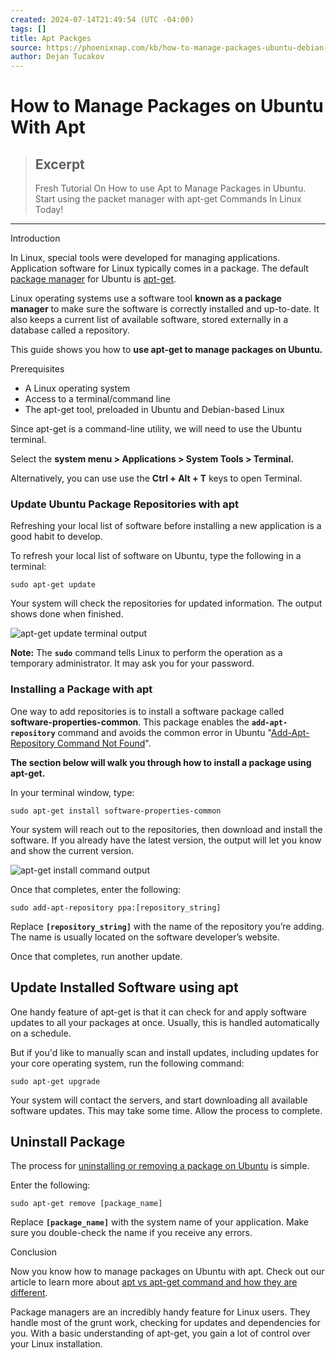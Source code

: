 ```yaml
---
created: 2024-07-14T21:49:54 (UTC -04:00)
tags: []
title: Apt Packges
source: https://phoenixnap.com/kb/how-to-manage-packages-ubuntu-debian-apt-get
author: Dejan Tucakov
---
```


# How to Manage Packages on Ubuntu With Apt

> ## Excerpt
> Fresh Tutorial On How to use Apt to Manage Packages in Ubuntu. Start using the packet manager with apt-get Commands In Linux Today!

---
Introduction

In Linux, special tools were developed for managing applications. Application software for Linux typically comes in a package. The default [package manager](https://phoenixnap.com/glossary/what-is-a-package-manager) for Ubuntu is [apt-get](https://phoenixnap.com/kb/how-to-use-apt-get-commands).

Linux operating systems use a software tool **known as a package manager** to make sure the software is correctly installed and up-to-date. It also keeps a current list of available software, stored externally in a database called a repository.

This guide shows you how to **use apt-get to manage packages on Ubuntu.**


Prerequisites

-   A Linux operating system
-   Access to a terminal/command line
-   The apt-get tool, preloaded in Ubuntu and Debian-based Linux

Since apt-get is a command-line utility, we will need to use the Ubuntu terminal.

Select the **system menu > Applications > System Tools > Terminal.**

Alternatively, you can use use the **Ctrl + Alt + T** keys to open Terminal.

### Update Ubuntu Package Repositories with apt

Refreshing your local list of software before installing a new application is a good habit to develop.

To refresh your local list of software on Ubuntu, type the following in a terminal:

```
sudo apt-get update
```

Your system will check the repositories for updated information. The output shows done when finished.

![apt-get update terminal output](https://phoenixnap.com/kb/wp-content/uploads/2021/04/apt-get-update.png)

**Note:** The **`sudo`** command tells Linux to perform the operation as a temporary administrator. It may ask you for your password.

### Installing a Package with apt

One way to add repositories is to install a software package called **software-properties-common**. This package enables the **`add-apt-repository`** command and avoids the common error in Ubuntu "[Add-Apt-Repository Command Not Found](https://phoenixnap.com/kb/add-apt-repository-command-not-found-ubuntu)".

**The section below will walk you through how to install a package using apt-get.**

In your terminal window, type:

```
sudo apt-get install software-properties-common
```

Your system will reach out to the repositories, then download and install the software. If you already have the latest version, the output will let you know and show the current version.

![apt-get install command output](https://phoenixnap.com/kb/wp-content/uploads/2021/04/apt-get-install-software-properties-common.png)

Once that completes, enter the following:

```
sudo add-apt-repository ppa:[repository_string]
```

Replace **`[repository_string]`** with the name of the repository you’re adding. The name is usually located on the software developer’s website.

Once that completes, run another update.

## Update Installed Software using apt

One handy feature of apt-get is that it can check for and apply software updates to all your packages at once. Usually, this is handled automatically on a schedule.

But if you'd like to manually scan and install updates, including updates for your core operating system, run the following command:

```
sudo apt-get upgrade
```

Your system will contact the servers, and start downloading all available software updates. This may take some time. Allow the process to complete.

## Uninstall Package

The process for [uninstalling or removing a package on Ubuntu](https://phoenixnap.com/kb/uninstall-packages-programs-ubuntu) is simple.

Enter the following:

```
sudo apt-get remove [package_name]
```

Replace **`[package_name]`** with the system name of your application. Make sure you double-check the name if you receive any errors.

Conclusion

Now you know how to manage packages on Ubuntu with apt. Check out our article to learn more about [apt vs apt-get command and how they are different](https://phoenixnap.com/kb/apt-vs-apt-get).

Package managers are an incredibly handy feature for Linux users. They handle most of the grunt work, checking for updates and dependencies for you. With a basic understanding of apt-get, you gain a lot of control over your Linux installation.
